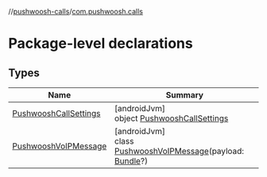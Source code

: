 //[pushwoosh-calls](../../index.md)/[com.pushwoosh.calls](index.md)

# Package-level declarations

## Types

| Name | Summary |
|---|---|
| [PushwooshCallSettings](-pushwoosh-call-settings/index.md) | [androidJvm]<br>object [PushwooshCallSettings](-pushwoosh-call-settings/index.md) |
| [PushwooshVoIPMessage](-pushwoosh-vo-i-p-message/index.md) | [androidJvm]<br>class [PushwooshVoIPMessage](-pushwoosh-vo-i-p-message/index.md)(payload: [Bundle](https://developer.android.com/reference/kotlin/android/os/Bundle.html)?) |
